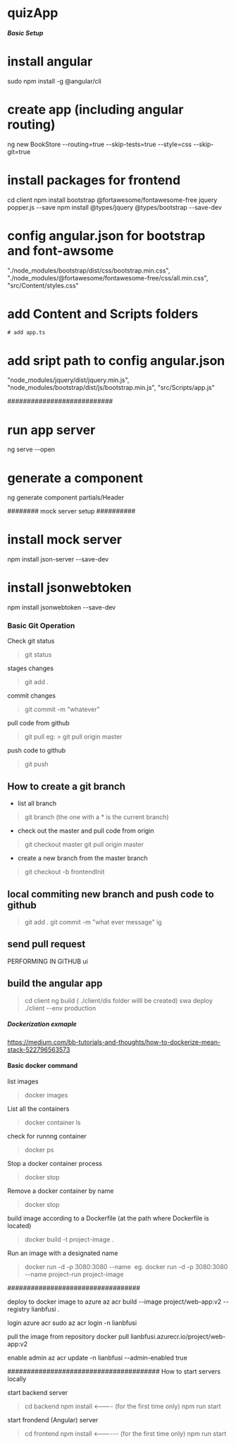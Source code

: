 # quizApp

##### Basic Setup ######

# install angular 
sudo npm install -g @angular/cli

# create app (including angular routing)
ng new BookStore --routing=true --skip-tests=true --style=css --skip-git=true

# install packages for frontend
cd client
npm install bootstrap @fortawesome/fontawesome-free jquery popper.js --save
npm install @types/jquery @types/bootstrap --save-dev


# config angular.json for bootstrap and font-awsome
"./node_modules/bootstrap/dist/css/bootstrap.min.css",
"./node_modules/@fortawesome/fontawesome-free/css/all.min.css",
"src/Content/styles.css"

# add Content and Scripts folders
    # add app.ts 

# add sript path to config angular.json 
"node_modules/jquery/dist/jquery.min.js",
"node_modules/bootstrap/dist/js/bootstrap.min.js",
"src/Scripts/app.js"

###########################

# run app server
ng serve --open

# generate a component 
ng generate component partials/Header


######## mock server setup ##########

# install mock server
npm install json-server --save-dev

# install jsonwebtoken
npm install jsonwebtoken --save-dev

### Basic Git Operation ###
Check git status
> git status

stages changes 
> git add .

commit changes
> git commit -m "whatever"

pull code from github
> git pull <github repo url> <branch name>
    eg:
        > git pull origin master

push code to github
> git push <github repo url> <branch name>


## How to create a git branch ##

- list all branch
> git branch
(the one with a * is the current branch)

- check out the master and pull code from origin
> git checkout master
> git pull origin master

- create a new branch from the master branch 
> git checkout -b frontendInit

## local commiting new branch and push code to github 
> git add .
> git commit -m "what ever message"
> ig <new branch name>

## send pull request ## 
PERFORMING IN GITHUB ui

## build the angular app ##
> cd client
> ng build ( ./client/dis folder willl be created)
> swa deploy ./client --env production


##### Dockerization exmaple #########
https://medium.com/bb-tutorials-and-thoughts/how-to-dockerize-mean-stack-522796563573


#### Basic docker command ####
list images
> docker images

List all the containers
> docker container ls

check for runnng container
> docker ps 

Stop a docker container process 
> docker stop <container name>

Remove a docker container by name
> docker stop <container name>

build image according to a Dockerfile (at the path where Dockerfile is located)
> docker build -t project-image .

Run an image with a designated name 
> docker run -d -p 3080:3080 --name <process name> <image name>
    eg. docker run -d -p 3080:3080 --name project-run project-image 

##################################

deploy to docker image to azure 
az acr build --image project/web-app:v2 --registry lianbfusi .

login azure acr 
sudo az acr login -n lianbfusi

pull the image from repository
docker pull lianbfusi.azurecr.io/project/web-app:v2

enable admin 
az acr update -n lianbfusi --admin-enabled true


#######################################
How to start servers locally 

start backend server
> cd backend 
> npm install    <---- (for the first time only)
> npm run start

start frondend (Angular) server
> cd frontend
> npm install     <------ (for the first time only)
> npm run start